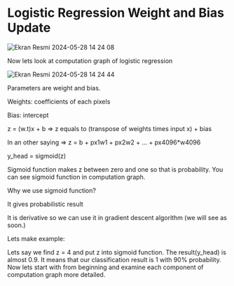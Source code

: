 # Logistic Regression Weight and Bias Update


![Ekran Resmi 2024-05-28 14 24 08](https://github.com/MuhammetEminOzdemir/LogisticRegression-Weight-and-Bias-Update/assets/80462839/b202c5e3-b293-4528-824d-e77214def545)

Now lets look at computation graph of logistic regression


![Ekran Resmi 2024-05-28 14 24 44](https://github.com/MuhammetEminOzdemir/LogisticRegression-Weight-and-Bias-Update/assets/80462839/2a55b801-0f31-4e64-9410-12c3e1c994f0)

Parameters are weight and bias.

Weights: coefficients of each pixels

Bias: intercept

z = (w.t)x + b => z equals to (transpose of weights times input x) + bias

In an other saying => z = b + px1w1 + px2w2 + ... + px4096*w4096

y_head = sigmoid(z)

Sigmoid function makes z between zero and one so that is probability. You can see sigmoid function in computation graph.

Why we use sigmoid function?

It gives probabilistic result

It is derivative so we can use it in gradient descent algorithm (we will see as soon.)

Lets make example:

Lets say we find z = 4 and put z into sigmoid function. The result(y_head) is almost 0.9. It means that our classification result is 1 with 90% probability.
Now lets start with from beginning and examine each component of computation graph more detailed.
